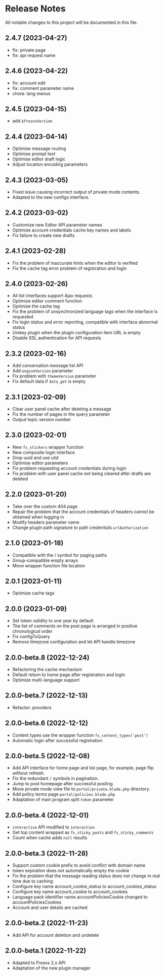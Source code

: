 # Release Notes

All notable changes to this project will be documented in this file.


## 2.4.7 (2023-04-27)

- fix: private page
- fix: api request name


## 2.4.6 (2023-04-22)

- fix: account edit
- fix: comment parameter name
- chore: lang menus


## 2.4.5 (2023-04-15)

- add `$fresnsVersion`


## 2.4.4 (2023-04-14)

- Optimise message routing
- Optimise prompt text
- Optimise editor draft logic
- Adjust location encoding parameters


## 2.4.3 (2023-03-05)

- Fixed issue causing incorrect output of private mode contents.
- Adapted to the new configs interface.


## 2.4.2 (2023-03-02)

- Customize new Editor API parameter names
- Optimize account credentials cache key names and labels
- Fix failure to create new drafts


## 2.4.1 (2023-02-28)

- Fix the problem of inaccurate hints when the editor is verified
- Fix the cache tag error problem of registration and login


## 2.4.0 (2023-02-26)

- All list interfaces support Ajax requests
- Optimize editor comment function
- Optimize the cache tag
- Fix the problem of unsynchronized language tags when the interface is requested
- Fix login status and error reporting, compatible with interface abnormal status
- Unikey plugin when the plugin configuration item URL is empty
- Disable SSL authentication for API requests


## 2.3.2 (2023-02-16)

- Add conversation message list API
- Add `engineVersion` parameter
- Fix problem with `themeVersion` parameter
- Fix default data if `data_get` is empty


## 2.3.1 (2023-02-09)

- Clear user panel cache after deleting a message
- Fix the number of pages in the query parameter
- Output topic version number


## 2.3.0 (2023-02-01)

- New `fs_stickers` wrapper function
- New composite login interface
- Drop uuid and use ulid
- Optimise editor parameters
- Fix problem requesting account credentials during login
- Fix problem with user panel cache not being cleared after drafts are deleted


## 2.2.0 (2023-01-20)

- Take over the custom 404 page
- Repair the problem that the account credentials of headers cannot be obtained when logging in
- Modify headers parameter name
- Change plugin path signature to path credentials `urlAuthorization`


## 2.1.0 (2023-01-18)

- Compatible with the / symbol for paging paths
- Group-compatible empty arrays
- Move wrapper function file location


## 2.0.1 (2023-01-11)

- Optimize cache tags


## 2.0.0 (2023-01-09)

- Set token validity to one year by default
- The list of comments on the post page is arranged in positive chronological order
- Fix configToQuery
- Remove timezone configuration and let API handle timezone


## 2.0.0-beta.8 (2022-12-24)

- Refactoring the cache mechanism
- Default return to home page after registration and login
- Optimize multi-language support


## 2.0.0-beta.7 (2022-12-13)

- Refactor: providers


## 2.0.0-beta.6 (2022-12-12)

- Content types use the wrapper function `fs_content_types('post')`
- Automatic login after successful registration


## 2.0.0-beta.5 (2022-12-08)

- Add API interface for home page and list page, for example, page flip without refresh.
- Fix the redundant `/` symbols in pagination.
- Jump to post homepage after successful posting.
- Move private mode view file to `portal/private.blade.php` directory.
- Add policy terms page `portal/policies.blade.php`
- Adaptation of main program split `token` parameter


## 2.0.0-beta.4 (2022-12-01)

- `interactive` API modified to `interaction`
- Get top content wrapped as `fs_sticky_posts` and `fs_sticky_comments`
- Count when cache adds `null` results


## 2.0.0-beta.3 (2022-11-28)

- Support custom cookie prefix to avoid conflict with domain name
- token expiration does not automatically empty the cookie
- Fix the problem that the message reading status does not change in real time due to caching
- Configure key name account_cookie_status to account_cookies_status
- Configure key name account_cookie to account_cookies
- Language pack identifier name accountPoliciesCookie changed to accountPoliciesCookies
- Account and user details are cached


## 2.0.0-beta.2 (2022-11-23)

- Add API for account deletion and undelete


## 2.0.0-beta.1 (2022-11-22)

- Adapted to Fresns 2.x API
- Adaptation of the new plugin manager

